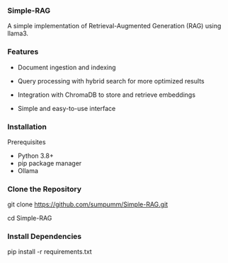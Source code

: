 ### Simple-RAG

A simple implementation of Retrieval-Augmented Generation (RAG) using llama3.

### Features

- Document ingestion and indexing 

- Query processing with hybrid search for more optimized results

- Integration with ChromaDB to store and retrieve embeddings

- Simple and easy-to-use interface

### Installation

Prerequisites

- Python 3.8+
- pip package manager
- Ollama

### Clone the Repository

git clone https://github.com/sumpumm/Simple-RAG.git

cd Simple-RAG

### Install Dependencies
pip install -r requirements.txt
